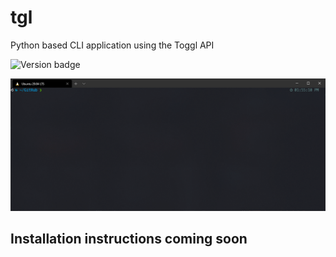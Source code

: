 # tgl
Python based CLI application using the Toggl API

![Version badge](https://img.shields.io/badge/Version-0.0.2-brightgreen)

![TogglCLI GIF demo 0.0.1](https://raw.githubusercontent.com/rluzuriaga/TogglCLI/master/gif/TogglCLI.gif)

## Installation instructions coming soon
